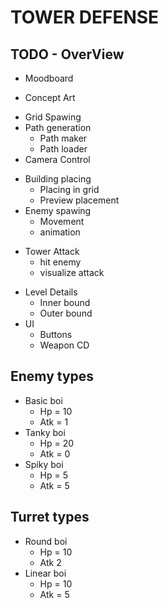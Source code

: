 #   TOWER DEFENSE

##  TODO - OverView
+   Moodboard
-   Concept Art
+   Grid Spawing
+   Path generation
    +   Path maker
    +   Path loader
+   Camera Control
-   Building placing
    +   Placing in grid
    -   Preview placement
-   Enemy spawing
    +   Movement
    -   animation
+   Tower Attack
    +   hit enemy
    +   visualize attack
-   Level Details
    -   Inner bound
    -   Outer bound
-   UI
    -   Buttons
    +   Weapon CD

##  Enemy types
-   Basic boi
    -   Hp = 10
    -   Atk = 1
-   Tanky boi
    -   Hp = 20
    -   Atk = 0
-   Spiky boi
    -   Hp = 5
    -   Atk = 5

##  Turret types
-   Round boi
    -   Hp = 10
    -   Atk 2
-   Linear boi
    -   Hp = 10
    -   Atk = 5